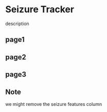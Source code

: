 # Seizure Tracker
  description 

## page1 

## page2

## page3


## Note 
  we might remove the seizure features column